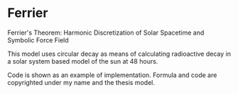 # Ferrier
Ferrier's Theorem: Harmonic Discretization of Solar Spacetime and Symbolic Force Field

This model uses circular decay as means of calculating radioactive decay in a solar system based model of the sun at 48 hours.

Code is shown as an example of implementation. Formula and code are copyrighted under my name and the thesis model.

